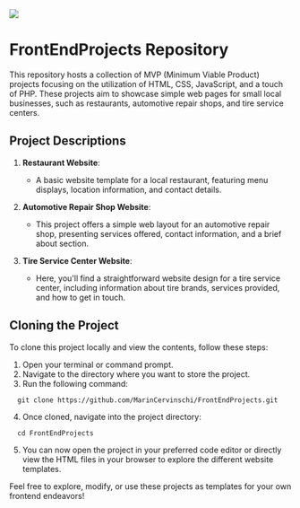
<div align="left">
  <img src="https://visitor-badge.laobi.icu/badge?page_id=MarinCervinschi.FrontEndProjects&"  />
</div>

###

# FrontEndProjects Repository

This repository hosts a collection of MVP (Minimum Viable Product) projects focusing on the utilization of HTML, CSS, JavaScript, and a touch of PHP. These projects aim to showcase simple web pages for small local businesses, such as restaurants, automotive repair shops, and tire service centers.

## Project Descriptions

1. **Restaurant Website**:
   - A basic website template for a local restaurant, featuring menu displays, location information, and contact details.

2. **Automotive Repair Shop Website**:
   - This project offers a simple web layout for an automotive repair shop, presenting services offered, contact information, and a brief about section.

3. **Tire Service Center Website**:
   - Here, you'll find a straightforward website design for a tire service center, including information about tire brands, services provided, and how to get in touch.

## Cloning the Project

To clone this project locally and view the contents, follow these steps:

1. Open your terminal or command prompt.
2. Navigate to the directory where you want to store the project.
3. Run the following command:

```
  git clone https://github.com/MarinCervinschi/FrontEndProjects.git
```
4. Once cloned, navigate into the project directory:

```
  cd FrontEndProjects
```
5. You can now open the project in your preferred code editor or directly view the HTML files in your browser to explore the different website templates.

Feel free to explore, modify, or use these projects as templates for your own frontend endeavors!
